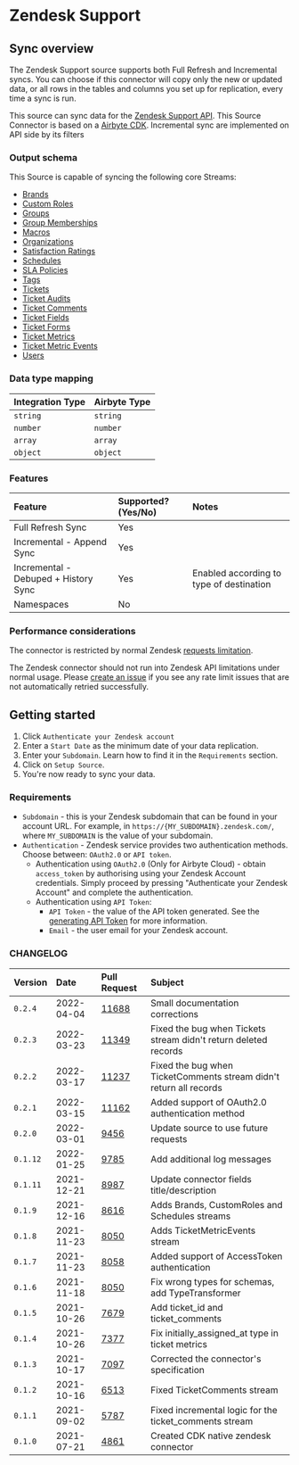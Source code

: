 # Zendesk Support

## Sync overview

The Zendesk Support source supports both Full Refresh and Incremental syncs. You can choose if this connector will copy only the new or updated data, or all rows in the tables and columns you set up for replication, every time a sync is run.

This source can sync data for the [Zendesk Support API](https://developer.zendesk.com/api-reference/apps/apps-support-api/introduction/). This Source Connector is based on a [Airbyte CDK](https://docs.airbyte.io/connector-development/cdk-python). Incremental sync are implemented on API side by its filters

### Output schema

This Source is capable of syncing the following core Streams:

* [Brands](https://developer.zendesk.com/api-reference/ticketing/account-configuration/brands/#list-brands)
* [Custom Roles](https://developer.zendesk.com/api-reference/ticketing/account-configuration/custom_roles/#list-custom-roles)
* [Groups](https://developer.zendesk.com/rest_api/docs/support/groups)
* [Group Memberships](https://developer.zendesk.com/rest_api/docs/support/group_memberships)
* [Macros](https://developer.zendesk.com/rest_api/docs/support/macros)
* [Organizations](https://developer.zendesk.com/rest_api/docs/support/organizations)
* [Satisfaction Ratings](https://developer.zendesk.com/rest_api/docs/support/satisfaction_ratings)
* [Schedules](https://developer.zendesk.com/api-reference/ticketing/ticket-management/schedules/#list-schedules)
* [SLA Policies](https://developer.zendesk.com/rest_api/docs/support/sla_policies)
* [Tags](https://developer.zendesk.com/rest_api/docs/support/tags)
* [Tickets](https://developer.zendesk.com/api-reference/ticketing/ticket-management/incremental_exports/#incremental-ticket-export-time-based)
* [Ticket Audits](https://developer.zendesk.com/rest_api/docs/support/ticket_audits)
* [Ticket Comments](https://developer.zendesk.com/api-reference/ticketing/ticket-management/incremental_exports/#incremental-ticket-event-export)
* [Ticket Fields](https://developer.zendesk.com/rest_api/docs/support/ticket_fields)
* [Ticket Forms](https://developer.zendesk.com/rest_api/docs/support/ticket_forms)
* [Ticket Metrics](https://developer.zendesk.com/rest_api/docs/support/ticket_metrics)
* [Ticket Metric Events](https://developer.zendesk.com/api-reference/ticketing/tickets/ticket_metric_events/)
* [Users](https://developer.zendesk.com/rest_api/docs/support/users)

### Data type mapping

| Integration Type | Airbyte Type |
| :--- | :--- |
| `string` | `string` |
| `number` | `number` |
| `array` | `array` |
| `object` | `object` |

### Features

| Feature | Supported?\(Yes/No\) | Notes |
| :--- | :--- | :--- |
| Full Refresh Sync | Yes |  |
| Incremental - Append Sync | Yes |  |
| Incremental - Debuped + History Sync | Yes | Enabled according to type of destination |
| Namespaces | No |  |

### Performance considerations

The connector is restricted by normal Zendesk [requests limitation](https://developer.zendesk.com/rest_api/docs/support/usage_limits).

The Zendesk connector should not run into Zendesk API limitations under normal usage. Please [create an issue](https://github.com/airbytehq/airbyte/issues) if you see any rate limit issues that are not automatically retried successfully.

## Getting started
1. Click `Authenticate your Zendesk account`
2. Enter a `Start Date` as the minimum date of your data replication.
3. Enter your `Subdomain`. Learn how to find it in the `Requirements` section.
4. Click on `Setup Source`.
5. You're now ready to sync your data.

### Requirements

* `Subdomain` - this is your Zendesk subdomain that can be found in your account URL. For example, in `https://{MY_SUBDOMAIN}.zendesk.com/`, where `MY_SUBDOMAIN` is the value of your subdomain. 
* `Authentication` - Zendesk service provides two authentication methods. Choose between: `OAuth2.0` or `API token`.
  * Authentication using `OAuth2.0` (Only for Airbyte Cloud) - obtain `access_token` by authorising using your Zendesk Account credentials. Simply proceed by pressing "Authenticate your Zendesk Account" and complete the authentication.
  * Authentication using `API Token`:
    * `API Token` - the value of the API token generated. See the [generating API Token](https://support.zendesk.com/hc/en-us/articles/226022787-Generating-a-new-API-token) for more information.
    * `Email` - the user email for your Zendesk account.


### CHANGELOG

| Version  | Date       | Pull Request | Subject                                                |
|:---------|:-----------| :-----       |:-------------------------------------------------------|
| `0.2.4`  | 2022-04-04 | [11688](https://github.com/airbytehq/airbyte/pull/11688) | Small documentation corrections
| `0.2.3`  | 2022-03-23 | [11349](https://github.com/airbytehq/airbyte/pull/11349) | Fixed the bug when Tickets stream didn't return deleted records
| `0.2.2`  | 2022-03-17 | [11237](https://github.com/airbytehq/airbyte/pull/11237) | Fixed the bug when TicketComments stream didn't return all records
| `0.2.1`  | 2022-03-15 | [11162](https://github.com/airbytehq/airbyte/pull/11162) | Added support of OAuth2.0 authentication method
| `0.2.0`  | 2022-03-01 | [9456](https://github.com/airbytehq/airbyte/pull/9456) | Update source to use future requests                   |
| `0.1.12` | 2022-01-25 | [9785](https://github.com/airbytehq/airbyte/pull/9785) | Add additional log messages                            |
| `0.1.11` | 2021-12-21 | [8987](https://github.com/airbytehq/airbyte/pull/8987) | Update connector fields title/description              |
| `0.1.9`  | 2021-12-16 | [8616](https://github.com/airbytehq/airbyte/pull/8616) | Adds Brands, CustomRoles and Schedules streams         |
| `0.1.8`  | 2021-11-23 | [8050](https://github.com/airbytehq/airbyte/pull/8168) | Adds TicketMetricEvents stream                         |
| `0.1.7`  | 2021-11-23 | [8058](https://github.com/airbytehq/airbyte/pull/8058) | Added support of AccessToken authentication            |
| `0.1.6`  | 2021-11-18 | [8050](https://github.com/airbytehq/airbyte/pull/8050) | Fix wrong types for schemas, add TypeTransformer       |
| `0.1.5`  | 2021-10-26 | [7679](https://github.com/airbytehq/airbyte/pull/7679) | Add ticket_id and ticket_comments                      |
| `0.1.4`  | 2021-10-26 | [7377](https://github.com/airbytehq/airbyte/pull/7377) | Fix initially_assigned_at type in ticket metrics       |
| `0.1.3`  | 2021-10-17 | [7097](https://github.com/airbytehq/airbyte/pull/7097) | Corrected the connector's specification                |
| `0.1.2`  | 2021-10-16 | [6513](https://github.com/airbytehq/airbyte/pull/6513) | Fixed TicketComments stream                            |
| `0.1.1`  | 2021-09-02 | [5787](https://github.com/airbytehq/airbyte/pull/5787) | Fixed incremental logic for the ticket_comments stream |
| `0.1.0`  | 2021-07-21 | [4861](https://github.com/airbytehq/airbyte/pull/4861) | Created CDK native zendesk connector                   |
